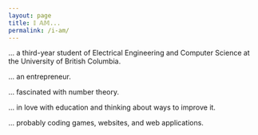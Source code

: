```yaml
---
layout: page
title: 𝕀 𝔸𝕄...
permalink: /i-am/
---
```


... a third-year student of Electrical Engineering and Computer Science at the University of British Columbia.

... an entrepreneur.

... fascinated with number theory.

... in love with education and thinking about ways to improve it.

...  probably coding games, websites, and web applications.

